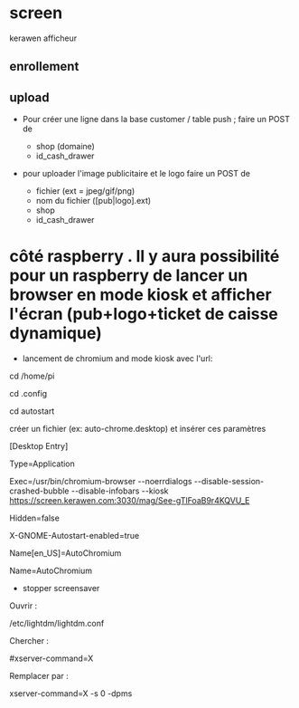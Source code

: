 # screen
kerawen afficheur

## enrollement

## upload
* Pour créer une ligne dans la base customer / table push ; faire un POST de
	* shop (domaine)
	* id_cash_drawer

* pour uploader l'image publicitaire et le logo faire un POST de
	* fichier (ext = jpeg/gif/png) 
	* nom du fichier ([pub|logo].ext)
	* shop
	* id_cash_drawer

# côté raspberry . Il y aura possibilité pour un raspberry de lancer un browser en mode kiosk et afficher l'écran (pub+logo+ticket de caisse dynamique)

* lancement de chromium and mode kiosk avec l'url:

cd /home/pi

cd .config

cd autostart


créer un fichier (ex: auto-chrome.desktop) et insérer ces paramètres 

[Desktop Entry]

Type=Application

Exec=/usr/bin/chromium-browser --noerrdialogs --disable-session-crashed-bubble --disable-infobars --kiosk https://screen.kerawen.com:3030/mag/See-gTlFoaB9r4KQVU_E

Hidden=false

X-GNOME-Autostart-enabled=true

Name[en_US]=AutoChromium

Name=AutoChromium

* stopper screensaver

Ouvrir :

/etc/lightdm/lightdm.conf

Chercher :

#xserver-command=X

Remplacer par :

xserver-command=X -s 0 -dpms


